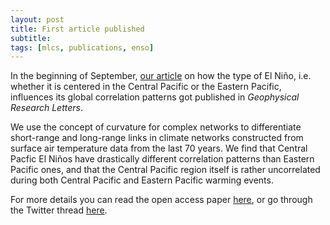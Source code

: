 ```yaml
---
layout: post
title: First article published
subtitle:
tags: [mlcs, publications, enso]
---
```


In the beginning of September, [our
article](https://agupubs.onlinelibrary.wiley.com/doi/10.1029/2022GL098571)
on how the type of El Niño, i.e. whether it is centered in the Central
Pacific or the Eastern Pacific, influences its global correlation
patterns got published in _Geophysical Research Letters_.

We use the concept of curvature for complex networks to differentiate
short-range and long-range links in climate networks constructed from
surface air temperature data from the last 70 years. We find that
Central Pacfic El Niños have drastically different correlation patterns
than Eastern Pacific ones, and that the Central Pacific region itself is
rather uncorrelated during both Central Pacific and Eastern Pacific
warming events.

For more details you can read the open access paper
[here](https://agupubs.onlinelibrary.wiley.com/doi/10.1029/2022GL098571),
or go through the Twitter thread
[here](https://twitter.com/MachineClimate/status/1569582477043240961?s=20&t=P1pmTdDLCqizl_yidifZLQ).


